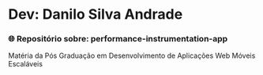 # Dev: Danilo Silva Andrade

### :globe_with_meridians: Repositório sobre: performance-instrumentation-app

Matéria da Pós Graduação em Desenvolvimento de Aplicações Web Móveis Escaláveis

